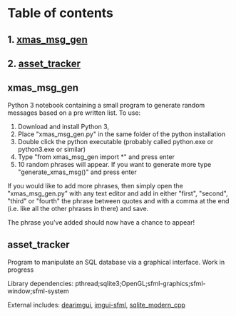 # Table of contents

## 1. [xmas_msg_gen](#it1)
## 2. [asset_tracker](#it2)

## xmas_msg_gen <a name = "it1"></a>
Python 3 notebook containing a small program to generate random messages based on a pre written list. 
To use: 
1) Download and install Python 3, 
2) Place "xmas_msg_gen.py" in the same folder of the python installation
3) Double click the python executable (probably called python.exe or python3.exe or similar)
4) Type "from xmas_msg_gen import *" and press enter
5) 10 random phrases will appear. If you want to generate more type "generate_xmas_msg()" and press enter

If you would like to add more phrases, then simply open the "xmas_msg_gen.py" with any text editor and add in either
"first", "second", "third" or "fourth" the phrase between quotes and with a comma at the end (i.e. like all the other 
phrases in there) and save. 

The phrase you've added should now have a chance to appear!

## asset_tracker <a name = "it2"></a>
Program to manipulate an SQL database via a graphical interface. Work in progress

Library dependencies: pthread;sqlite3;OpenGL;sfml-graphics;sfml-window;sfml-system

External includes: [dearimgui](https://github.com/ocornut/imgui), [imgui-sfml](https://github.com/eliasdaler/imgui-sfml), [sqlite_modern_cpp](https://github.com/SqliteModernCpp/sqlite_modern_cpp) 

